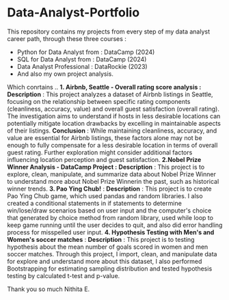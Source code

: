 # Data-Analyst-Portfolio
This repository contains my projects from every step of my data analyst career path, through these three courses : 

- Python for Data Analyst  from : DataCamp (2024)
- SQL for Data Analyst from : DataCamp (2024)
- Data Analyst Professional : DataRockie (2023)
- And also my own project analysis.

Which conrtains ..
 **1. Airbnb, Seattle -  Overall rating score analysis :**
    **Description** : This project analyzes a dataset of Airbnb listings in Seattle, focusing on the relationship between specific rating components (cleanliness, accuracy, value) and overall guest satisfaction (overall rating). The investigation aims to understand if hosts in less desirable locations can potentially mitigate location drawbacks by excelling in maintainable aspects of their listings.
    **Conclusion** : While maintaining cleanliness, accuracy, and value are essential for Airbnb listings, these factors alone may not be enough to fully compensate for a less desirable location in terms of overall guest rating. Further exploration might consider additional factors influencing location perception and guest satisfaction.
 **2.Nobel Prize Winner Analysis - DataCamp Project :**
     **Description** : This project is to explore, clean, manipulate, and summarize data about Nobel Prize Winner to understand more about Nobel Prize Winnerin the past, such as historical winner trends.
 **3. Pao Ying Chub!** : 
    **Description** : This project is to create Pao Ying Chub game, which used pandas and random libraries. I also created a conditional statements in if statements to determine win/lose/draw scenarios based on user input and the computer's choice that generated by choice method from random library, used while loop to keep game running until the user decides to quit, and also did error handling process for misspelled user input.
  **4. Hypothesis Testing with Men's and Women's soccer matches** :
    **Description** : This project is to testing hypothesis about the mean number of goals scored in women and men soccer matches. Through this project, I import, clean, and manipulate data for explore and understand more about this dataset, I also performed Bootstrapping for estimating sampling distribution and tested hypothesis testing by calculated t-test and p-value.



Thank you so much
Nithita E.

 
